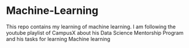 # Machine-Learning

This repo contains my learning of machine learning.
I am following the youtube playlist of CampusX about his Data Science Mentorship Program and his tasks for learning Machine learning 
